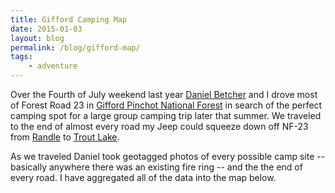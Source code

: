 ```yaml
---
title: Gifford Camping Map
date: 2015-01-03
layout: blog
permalink: /blog/gifford-map/
tags:
    - adventure
---
```


Over the Fourth of July weekend last year [Daniel Betcher][daniel] and I drove most of
Forest Road 23 in [Gifford Pinchot National Forest][gifford] in search of the
perfect camping spot for a large group camping trip later that summer. We
traveled to the end of almost every road my Jeep could squeeze down off NF-23
from [Randle][randle] to [Trout Lake][troutlake].

As we traveled Daniel took geotagged photos of every possible camp site --
basically anywhere there was an existing fire ring -- and the the end of every
road. I have aggregated all of the data into the map below.

<div class="clearfix">
    <div class="col-md-8" id="map-canvas" style="height: 450px"></div>
    <div class="col-md-4" id="map-data"></div>
</div>
<script src="https://maps.googleapis.com/maps/api/js"></script>
<script>
    function displayFeature(feature) {
        var time = new Date(feature.getProperty("time")).toLocaleString();
        var description = feature.getProperty("description");
        var photos = feature.getProperty("photos");
        var latitude = feature.getGeometry().get().lat();
        var longitude = feature.getGeometry().get().lng();

        var url = "http://jesterpm.net/blog/gifford-map/#" + feature.getId();

        html = "<table class=\"table\"><tr>"
        + "<th>Waypoint</th><td><a href=\"" + url + "\">" + feature.getId() + "</a></td></tr>"
        + "<th>Last Visit</th><td>" + time + "</td></tr>"
        + "<tr><th>Latitude</th><td>" + latitude + "</td></tr>"
        + "<tr><th>Longitude</th><td>" + longitude + "</td></tr></table>";

        if (description) {
            html += "<p>" + description + "</p>";
        }

        for (var i = 0; i < photos.length; i++) {
            html += "<a class=\"js-thumbnail\" href=\"http://photos.jesterpm.net/gifford-map/images/" + photos[i] + "\">";
            html += "<img src=\"http://photos.jesterpm.net/gifford-map/thumbs/" + photos[i] + "\" class=\"img-thumbnail\" /></a> "
        }

        document.getElementById('map-data').innerHTML = html;

        $('#map-data a.js-thumbnail').click(fullscreenClick);
    }

    function initialize() {
        var mapCanvas = document.getElementById('map-canvas');
        var mapOptions = {
            center: new google.maps.LatLng(46.28371445462108, -121.64621355012059),
            zoom: 13,
            mapTypeId: google.maps.MapTypeId.TERRAIN
        }
        var map = new google.maps.Map(mapCanvas, mapOptions);
        var features = map.data.loadGeoJson('/blog/gifford-map/gifford-data.geojson');


        map.data.addListener('click', function(event) {
            window.location.hash = event.feature.getId();
            displayFeature(event.feature);
        });

        google.maps.event.addListenerOnce(map, 'idle', function() {
            var currentFeature = map.data.getFeatureById('104');
            if (window.location.hash) {
                var selected = map.data.getFeatureById(window.location.hash.substring(1));
                if (selected) {
                    currentFeature = selected;
                }
            }
            map.setCenter(currentFeature.getGeometry().get());
            displayFeature(currentFeature);
        });
    }
    google.maps.event.addDomListener(window, 'load', initialize);
</script>

[daniel]: https://twitter.com/danielbetcher
[gifford]: http://www.fs.usda.gov/giffordpinchot/
[randle]: http://goo.gl/maps/XnrXA
[troutlake]: http://goo.gl/maps/dwDcx
